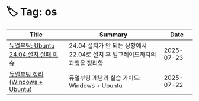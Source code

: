 # 🏷️ Tag: os

| Title | Summary | Date |
|-------|---------|------|
| [듀얼부팅: Ubuntu 24.04 설치 실패 이슈](https://github.com/MinHyeok-lee1/TIL/blob/main/2025/07/23-issueDualBoot.md) | 24.04 설치가 안 되는 상황에서 22.04로 설치 후 업그레이드까지의 과정을 정리함 | 2025-07-23 |
| [듀얼부팅 정리(Windows + Ubuntu)](https://github.com/MinHyeok-lee1/TIL/blob/main/2025/07/22-DualBoot.md) | 듀얼부팅 개념과 실습 가이드: Windows + Ubuntu | 2025-07-22 |
